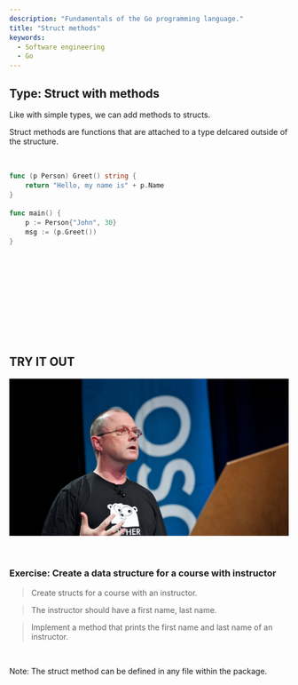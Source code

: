 ```yaml
---
description: "Fundamentals of the Go programming language."
title: "Struct methods"
keywords:
  - Software engineering
  - Go
---
```


## Type: Struct with methods

Like with simple types, we can add methods to structs.

Struct methods are functions that are attached to a type delcared outside of the structure.

</br>

```go
func (p Person) Greet() string {
    return "Hello, my name is" + p.Name
}

func main() {
    p := Person{"John", 30}
    msg := (p.Greet())
}
```

</br>
</br>
</br>
</br>
</br>
</br>
</br>
</br>
</br>

## TRY IT OUT

![Rob Pike](../../images/rob-pike.png)

</br>

### Exercise: Create a data structure for a course with instructor

> Create structs for a course with an instructor.

> The instructor should have a first name, last name.

> Implement a method that prints the first name and last name of an instructor.

</br>

Note: The struct method can be defined in any file within the package.

</br>
</br>
